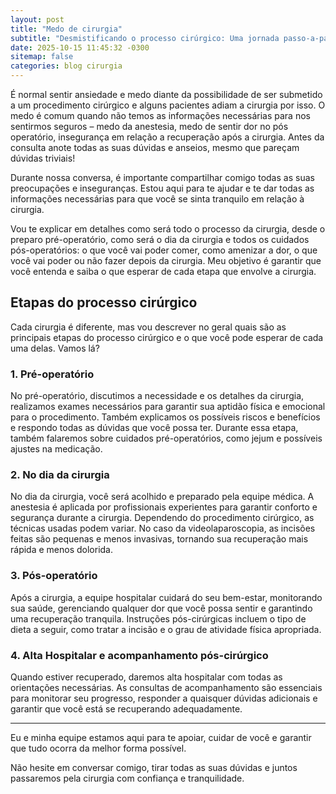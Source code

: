 ```yaml
---
layout: post
title: "Medo de cirurgia"
subtitle: "Desmistificando o processo cirúrgico: Uma jornada passo-a-passo"
date: 2025-10-15 11:45:32 -0300
sitemap: false
categories: blog cirurgia
---
```


É normal sentir ansiedade e medo diante da possibilidade de ser submetido a um procedimento cirúrgico e alguns pacientes adiam a cirurgia por isso. O medo é comum quando não temos as informações necessárias para nos sentirmos seguros – medo da anestesia, medo de sentir dor no pós operatório, insegurança em relação a recuperação após a cirurgia. Antes da consulta anote todas as suas dúvidas e anseios, mesmo que pareçam dúvidas triviais!

Durante nossa conversa, é importante compartilhar comigo todas as suas preocupações e inseguranças. Estou aqui para te ajudar e te dar todas as informações necessárias para que você se sinta tranquilo em relação à cirurgia.

Vou te explicar em detalhes como será todo o processo da cirurgia, desde o preparo pré-operatório, como será o dia da cirurgia e todos os cuidados pós-operatórios: o que você vai poder comer, como amenizar a dor, o que você vai poder ou não fazer depois da cirurgia. Meu objetivo é garantir que você entenda e saiba o que esperar de cada etapa que envolve a cirurgia.

## Etapas do processo cirúrgico

Cada cirurgia é diferente, mas vou descrever no geral quais são as principais etapas do processo cirúrgico e o que você pode esperar de cada uma delas. Vamos lá?

### 1. Pré-operatório

No pré-operatório, discutimos a necessidade e os detalhes da cirurgia, realizamos exames necessários para garantir sua aptidão física e emocional para o procedimento. Também explicamos os possíveis riscos e benefícios e respondo todas as dúvidas que você possa ter. Durante essa etapa, também falaremos sobre cuidados pré-operatórios, como jejum e possíveis ajustes na medicação.

### 2. No dia da cirurgia

No dia da cirurgia, você será acolhido e preparado pela equipe médica. A anestesia é aplicada por profissionais experientes para garantir conforto e segurança durante a cirurgia. Dependendo do procedimento cirúrgico, as técnicas usadas podem variar. No caso da videolaparoscopia, as incisões feitas são pequenas e menos invasivas, tornando sua recuperação mais rápida e menos dolorida.

### 3. Pós-operatório

Após a cirurgia, a equipe hospitalar cuidará do seu bem-estar, monitorando sua saúde, gerenciando qualquer dor que você possa sentir e garantindo uma recuperação tranquila. Instruções pós-cirúrgicas incluem o tipo de dieta a seguir, como tratar a incisão e o grau de atividade física apropriada.

### 4. Alta Hospitalar e acompanhamento pós-cirúrgico

Quando estiver recuperado, daremos alta hospitalar com todas as orientações necessárias. As consultas de acompanhamento são essenciais para monitorar seu progresso, responder a quaisquer dúvidas adicionais e garantir que você está se recuperando adequadamente.

---

Eu e minha equipe estamos aqui para te apoiar, cuidar de você e garantir que tudo ocorra da melhor forma possível.

Não hesite em conversar comigo, tirar todas as suas dúvidas e juntos passaremos pela cirurgia com confiança e tranquilidade.
